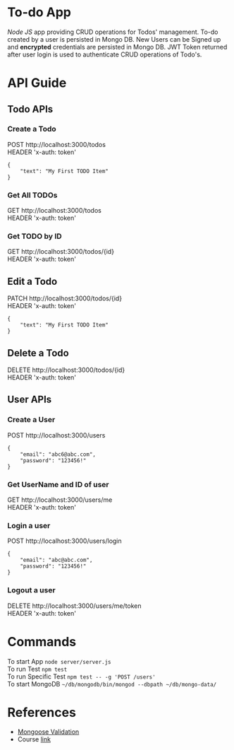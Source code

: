 # To-do App

*Node JS* app providing CRUD operations for Todos' management. To-do created by a user is persisted in Mongo DB. New Users can be Signed up and **encrypted** credentials are persisted in Mongo DB. JWT Token returned after user login is used to authenticate CRUD operations of Todo's.

# API Guide
## Todo APIs

### Create a Todo
POST http://localhost:3000/todos  
HEADER 'x-auth: token'
```
{
	"text": "My First TODO Item"
}
```

### Get All TODOs
GET http://localhost:3000/todos  
HEADER 'x-auth: token'

### Get TODO by ID
GET http://localhost:3000/todos/{id}  
HEADER 'x-auth: token'

## Edit a Todo
PATCH http://localhost:3000/todos/{id}  
HEADER 'x-auth: token'
```
{
	"text": "My First TODO Item"
}
```

## Delete a Todo
DELETE http://localhost:3000/todos/{id}  
HEADER 'x-auth: token'

## User APIs

### Create a User
POST http://localhost:3000/users  
```
{
	"email": "abc6@abc.com",
	"password": "123456!"
}
```
### Get UserName and ID of user
GET http://localhost:3000/users/me  
HEADER 'x-auth: token'

### Login a user
POST http://localhost:3000/users/login 
```
{
	"email": "abc@abc.com",
	"password": "123456!"
}
```

### Logout a user
DELETE http://localhost:3000/users/me/token  
HEADER 'x-auth: token'

# Commands
To start App ``` node server/server.js ```  
To run Test ``` npm test ```  
To run Specific Test ``` npm test -- -g 'POST /users' ```  
To start MongoDB ``` ~/db/mongodb/bin/mongod --dbpath ~/db/mongo-data/ ```  

# References
- [Mongoose Validation](http://mongoosejs.com/docs/validation.html)
- Course [link](https://www.udemy.com/the-complete-nodejs-developer-course-2)
